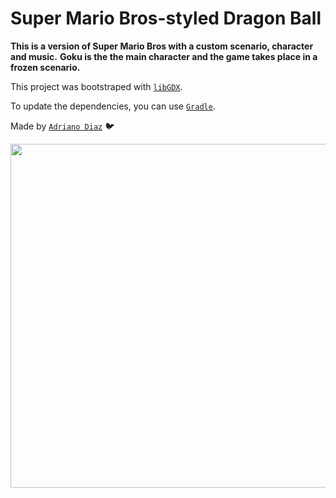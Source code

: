 <h1>Super Mario Bros-styled Dragon Ball</h1>

**This is a version of Super Mario Bros with a custom scenario, character and music.**
**Goku is the the main character and the game takes place in a frozen scenario.**

This project was bootstraped with [`libGDX`](https://libgdx.com/).

To update the dependencies, you can use [`Gradle`](https://gradle.org/).

Made by [`Adriano Diaz`](https://www.linkedin.com/in/adriano-diaz/) :bird:

<p align="center">
  <img src="/android/assets/game.gif" style="width: 550px;"/>
</p>